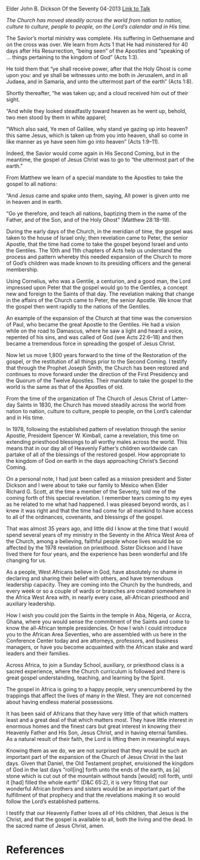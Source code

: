 Elder John B. Dickson
Of the Seventy
04-2013
[Link to Talk](https://www.churchofjesuschrist.org/study/general-conference/2013/04/the-gospel-to-all-the-world?lang=eng)

_The Church has moved steadily across the world from nation to nation, culture to culture, people to people, on the Lord’s calendar and in His time._

The Savior’s mortal ministry was complete. His suffering in Gethsemane and on the cross was over. We learn from Acts 1 that He had ministered for 40 days after His Resurrection, “being seen” of the Apostles and “speaking of … things pertaining to the kingdom of God” (Acts 1:3).

He told them that “ye shall receive power, after that the Holy Ghost is come upon you: and ye shall be witnesses unto me both in Jerusalem, and in all Judaea, and in Samaria, and unto the uttermost part of the earth” (Acts 1:8).

Shortly thereafter, “he was taken up; and a cloud received him out of their sight.

“And while they looked steadfastly toward heaven as he went up, behold, two men stood by them in white apparel;

“Which also said, Ye men of Galilee, why stand ye gazing up into heaven? this same Jesus, which is taken up from you into heaven, shall so come in like manner as ye have seen him go into heaven” (Acts 1:9–11).

Indeed, the Savior would come again in His Second Coming, but in the meantime, the gospel of Jesus Christ was to go to “the uttermost part of the earth.”

From Matthew we learn of a special mandate to the Apostles to take the gospel to all nations:

“And Jesus came and spake unto them, saying, All power is given unto me in heaven and in earth.

“Go ye therefore, and teach all nations, baptizing them in the name of the Father, and of the Son, and of the Holy Ghost” (Matthew 28:18–19).

During the early days of the Church, in the meridian of time, the gospel was taken to the house of Israel only; then revelation came to Peter, the senior Apostle, that the time had come to take the gospel beyond Israel and unto the Gentiles. The 10th and 11th chapters of Acts help us understand the process and pattern whereby this needed expansion of the Church to more of God’s children was made known to its presiding officers and the general membership.

Using Cornelius, who was a Gentile, a centurion, and a good man, the Lord impressed upon Peter that the gospel would go to the Gentiles, a concept new and foreign to the Saints of that day. The revelation making that change in the affairs of the Church came to Peter, the senior Apostle. We know that the gospel then went rapidly to the nations of the Gentiles.

An example of the expansion of the Church at that time was the conversion of Paul, who became the great Apostle to the Gentiles. He had a vision while on the road to Damascus, where he saw a light and heard a voice, repented of his sins, and was called of God (see Acts 22:6–18) and then became a tremendous force in spreading the gospel of Jesus Christ.

Now let us move 1,800 years forward to the time of the Restoration of the gospel, or the restitution of all things prior to the Second Coming. I testify that through the Prophet Joseph Smith, the Church has been restored and continues to move forward under the direction of the First Presidency and the Quorum of the Twelve Apostles. Their mandate to take the gospel to the world is the same as that of the Apostles of old.

From the time of the organization of The Church of Jesus Christ of Latter-day Saints in 1830, the Church has moved steadily across the world from nation to nation, culture to culture, people to people, on the Lord’s calendar and in His time.

In 1978, following the established pattern of revelation through the senior Apostle, President Spencer W. Kimball, came a revelation, this time on extending priesthood blessings to all worthy males across the world. This means that in our day all of Heavenly Father’s children worldwide can partake of all of the blessings of the restored gospel. How appropriate to the kingdom of God on earth in the days approaching Christ’s Second Coming.

On a personal note, I had just been called as a mission president and Sister Dickson and I were about to take our family to Mexico when Elder Richard G. Scott, at the time a member of the Seventy, told me of the coming forth of this special revelation. I remember tears coming to my eyes as he related to me what had happened. I was pleased beyond words, as I knew it was right and that the time had come for all mankind to have access to all of the ordinances, covenants, and blessings of the gospel.

That was almost 35 years ago, and little did I know at the time that I would spend several years of my ministry in the Seventy in the Africa West Area of the Church, among a believing, faithful people whose lives would be so affected by the 1978 revelation on priesthood. Sister Dickson and I have lived there for four years, and the experience has been wonderful and life changing for us.

As a people, West Africans believe in God, have absolutely no shame in declaring and sharing their belief with others, and have tremendous leadership capacity. They are coming into the Church by the hundreds, and every week or so a couple of wards or branches are created somewhere in the Africa West Area with, in nearly every case, all-African priesthood and auxiliary leadership.

How I wish you could join the Saints in the temple in Aba, Nigeria, or Accra, Ghana, where you would sense the commitment of the Saints and come to know the all-African temple presidencies. Or how I wish I could introduce you to the African Area Seventies, who are assembled with us here in the Conference Center today and are attorneys, professors, and business managers, or have you become acquainted with the African stake and ward leaders and their families.

Across Africa, to join a Sunday School, auxiliary, or priesthood class is a sacred experience, where the Church curriculum is followed and there is great gospel understanding, teaching, and learning by the Spirit.

The gospel in Africa is going to a happy people, very unencumbered by the trappings that affect the lives of many in the West. They are not concerned about having endless material possessions.

It has been said of Africans that they have very little of that which matters least and a great deal of that which matters most. They have little interest in enormous homes and the finest cars but great interest in knowing their Heavenly Father and His Son, Jesus Christ, and in having eternal families. As a natural result of their faith, the Lord is lifting them in meaningful ways.



Knowing them as we do, we are not surprised that they would be such an important part of the expansion of the Church of Jesus Christ in the last days. Given that Daniel, the Old Testament prophet, envisioned the kingdom of God in the last days “roll[ing] forth unto the ends of the earth, as [a] stone which is cut out of the mountain without hands [would] roll forth, until it [had] filled the whole earth” (D&C 65:2), it is very fitting that our wonderful African brothers and sisters would be an important part of the fulfillment of that prophecy and that the revelations making it so would follow the Lord’s established patterns.

I testify that our Heavenly Father loves all of His children, that Jesus is the Christ, and that the gospel is available to all, both the living and the dead. In the sacred name of Jesus Christ, amen.

# References
